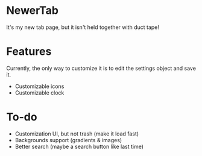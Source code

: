 # NewerTab

It's my new tab page, but it isn't held together with duct tape!

# Features

Currently, the only way to customize it is to edit the settings object and save it.

* Customizable icons
* Customizable clock

# To-do

* Customization UI, but not trash (make it load fast)
* Backgrounds support (gradients & images)
* Better search (maybe a search button like last time)
